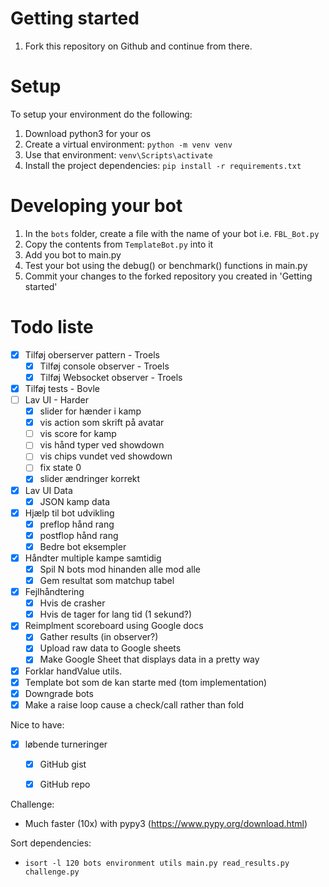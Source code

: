 Getting started
===============
1. Fork this repository on Github and continue from there.

Setup
=====

To setup your environment do the following:
1. Download python3 for your os
2. Create a virtual environment: `python -m venv venv`
3. Use that environment: `venv\Scripts\activate`
4. Install the project dependencies: `pip install -r requirements.txt`

Developing your bot
===================
1. In the `bots` folder, create a file with the name of your bot i.e. `FBL_Bot.py`
2. Copy the contents from `TemplateBot.py` into it
3. Add you bot to main.py
4. Test your bot using the debug() or benchmark() functions in main.py
5. Commit your changes to the forked repository you created in 'Getting started'


Todo liste
==========
- [X] Tilføj oberserver pattern - Troels
  - [X] Tilføj console observer - Troels
  - [X] Tilføj Websocket observer - Troels
- [X] Tilføj tests - Bovle
- [ ] Lav UI - Harder
  - [x]  slider for hænder i kamp
  - [x]  vis action som skrift på avatar
  - [ ]  vis score for kamp
  - [ ]  vis hånd typer ved showdown
  - [ ]  vis chips vundet ved showdown
  - [ ]  fix state 0
  - [x]  slider ændringer korrekt
- [X] Lav UI Data
  - [X] JSON kamp data 
- [X] Hjælp til bot udvikling
  - [X] preflop hånd rang 
  - [X] postflop hånd rang
  - [X] Bedre bot eksempler
- [X] Håndter multiple kampe samtidig
  - [X] Spil N bots mod hinanden alle mod alle
  - [X] Gem resultat som matchup tabel
- [X] Fejlhåndtering
  - [X] Hvis de crasher
  - [X] Hvis de tager for lang tid (1 sekund?)
- [X] Reimplment scoreboard using Google docs
  - [X] Gather results (in observer?) 
  - [X] Upload raw data to Google sheets
  - [X] Make Google Sheet that displays data in a pretty way
- [X] Forklar handValue utils.
- [X] Template bot som de kan starte med (tom implementation)
- [X] Downgrade bots
- [X] Make a raise loop cause a check/call rather than fold

Nice to have:

- [X] løbende turneringer
  - [X] GitHub gist
  - [X] GitHub repo





Challenge:
 - Much faster (10x) with pypy3 (https://www.pypy.org/download.html)


Sort dependencies:
 - `isort -l 120 bots environment utils main.py read_results.py challenge.py`
 
